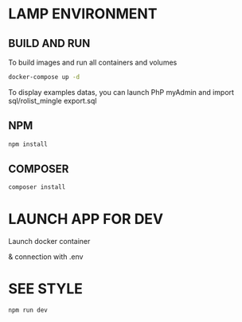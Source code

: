 # LAMP ENVIRONMENT

## BUILD AND RUN

To build images and run all containers and volumes

```sh
docker-compose up -d
```

To display examples datas, you can launch PhP myAdmin and import sql/rolist_mingle export.sql

## NPM

```sh
npm install
```

## COMPOSER

```sh
composer install
```

# LAUNCH APP FOR DEV

Launch docker container 

& connection with .env 

# SEE STYLE

 ```sh
npm run dev
```